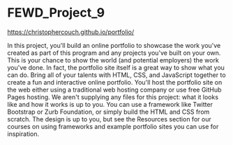 # FEWD_Project_9

https://christophercouch.github.io/portfolio/


In this project, you'll build an online portfolio to showcase the work you've created as part of this program and any projects you've built on your own. This is your chance to show the world (and potential employers) the work you've done. In fact, the portfolio site itself is a great way to show what you can do. Bring all of your talents with HTML, CSS, and JavaScript together to create a fun and interactive online portfolio.  You'll host the portfolio site on the web either using a traditional web hosting company or use free GitHub Pages hosting.  We aren't supplying any files for this project: what it looks like and how it works is up to you. You can use a framework like Twitter Bootstrap or Zurb Foundation, or simply build the HTML and CSS from scratch. The design is up to you, but see the Resources section for our courses on using frameworks and example portfolio sites you can use for inspiration.
